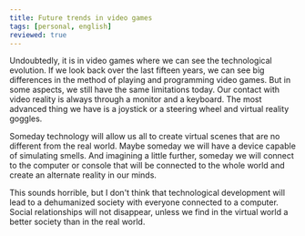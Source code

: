 ```yaml
---
title: Future trends in video games
tags: [personal, english]
reviewed: true
---
```

Undoubtedly, it is in video games where we can see the technological evolution. If we look back over the last fifteen years, we can see big differences in the method of playing and programming video games. But in some aspects, we still have the same limitations today. Our contact with video reality is always through a monitor and a keyboard. The most advanced thing we have is a joystick or a steering wheel and virtual reality goggles.  
  
Someday technology will allow us all to create virtual scenes that are no different from the real world. Maybe someday we will have a device capable of simulating smells. And imagining a little further, someday we will connect to the computer or console that will be connected to the whole world and create an alternate reality in our minds.  
  
This sounds horrible, but I don't think that technological development will lead to a dehumanized society with everyone connected to a computer. Social relationships will not disappear, unless we find in the virtual world a better society than in the real world.
